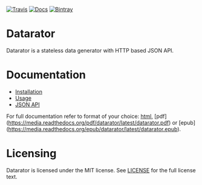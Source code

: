 [![Travis](http://travis-ci.org/datarator/datarator.png?branch=master)](http://travis-ci.org/datarator/datarator) [![Docs](http://readthedocs.org/projects/datarator/badge/?version=latest)](http://datarator.readthedocs.io/) [![Bintray](https://img.shields.io/bintray/v/datarator/datarator/datarator.svg?maxAge=2592000)](https://bintray.com/datarator/datarator/datarator)

# Datarator

Datarator is a stateless data generator with HTTP based JSON API.

# Documentation

* [Installation](http://datarator.readthedocs.io/en/latest/installation.html)
* [Usage](http://datarator.readthedocs.io/en/latest/usage.html)
* [JSON API](http://datarator.readthedocs.io/en/latest/json_api.html)

For full documentation refer to format of your choice: [html](http://datarator.readthedocs.io/), [pdf] (https://media.readthedocs.org/pdf/datarator/latest/datarator.pdf) or [epub] (https://media.readthedocs.org/epub/datarator/latest/datarator.epub).

# Licensing

Datarator is licensed under the MIT license. See [LICENSE](https://github.com/datarator/datarator/blob/master/LICENSE) for the full license text.
